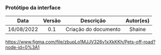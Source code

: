 ### Protótipo da interface

|    Data    | Versão |      Descrição       | Autor(es) |
| :--------: | :----: | :------------------: | :-------: |
| 16/08/2022 |  0.1   | Criação do documento |  Shaine   |

https://www.figma.com/file/zbupLo1MJJV326v1xXkKKh/Pets-off-road?node-id=0%3A1
